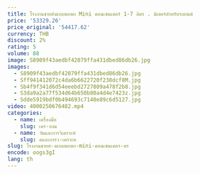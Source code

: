 ```yaml
---
title: โรงงานขายส่งแบบพกพา Mini คอนเซนเตอร์ 1-7 ลิตร . มิเตอร์สําหรับรถยนต์
price: '53329.26'
price_original: '54417.62'
currency: THB
discount: 2%
rating: 5
volume: 88
image: S8909f43aedbf42079ffa431dbed86db26.jpg
images:
  - S8909f43aedbf42079ffa431dbed86db26.jpg
  - Sff941412072c4da6b6622720f238dcf8M.jpg
  - Sb4f9f341d6d54eeebd2727809a478f2b8.jpg
  - S3da9a2a77f534d64b650b80a4d4e7423z.jpg
  - Sdde5919bdf0b494693c7140e89c6d5127.jpg
video: 4000250676482.mp4
categories:
  - name: เครื่องมือ
    slug: เคร-องม
  - name: วัดและการวิเคราะห์
    slug: ดและการว-เคราะห
slug: โรงงานขายส-งแบบพกพา-mini-คอนเซนเตอร-ตร
encode: oogs3gI
lang: th
---
```

  